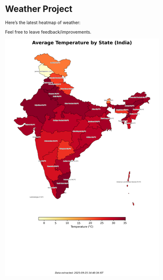 # Weather Project

Here’s the latest heatmap of weather:

Feel free to leave feedback/improvements.

![India Heatmap](docs/assets/india_heatmap.png?v=D5070C)
